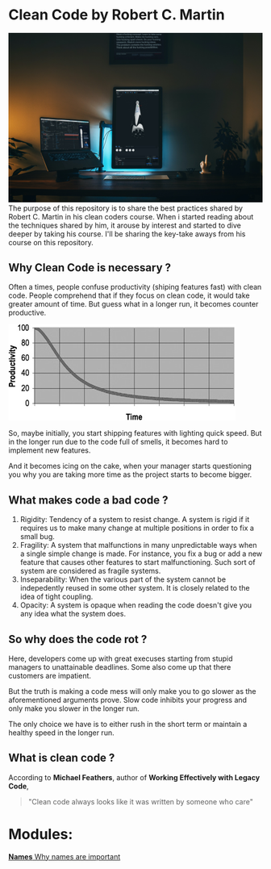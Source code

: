 # Clean Code by Robert C. Martin

![clean-code cover image](/assets/clean-coders.jpg)
The purpose of this repository is to share the best practices shared by Robert C. Martin in his clean coders course. When i started reading about the techniques shared by him, it arouse by interest and started to dive deeper by taking his course. I'll be sharing the key-take aways from his course on this repository.

## Why Clean Code is necessary ?
 
Often a times, people confuse productivity (shiping features fast) with clean code. People comprehend that if they focus on clean code, it would take greater amount of time. But guess what in a longer run, it becomes counter productive.

![Productivity vs Time image](/assets/ProductivityVsTime.jpg)


So, maybe initially, you start shipping features with lighting quick speed. But in the longer run due to the code full of smells, it becomes hard to implement new features. 
 
And it becomes icing on the cake, when your manager starts questioning you why you are taking more time as the project starts to become bigger.
 
## What makes code a bad code ?

1. Rigidity: Tendency of a system to resist change. A system is rigid if it requires us to make many change at multiple positions in order to fix a small bug. 
2. Fragility: A system that malfunctions in many unpredictable ways when a single simple change is made. For instance, you fix a bug or add a new feature that causes other features to start malfunctioning. Such sort of system are considered as fragile systems. 
3. Inseparability: When the various part of the system cannot be indepedently reused in some other system. It is closely related to the idea of tight coupling. 
4. Opacity: A system is opaque when reading the code doesn't give you any idea what the system does.
   
## So why does the code rot ?

Here, developers come up with great execuses starting from stupid managers to unattainable deadlines. Some also come up that there customers are impatient. 
 
But the truth is making a code mess will only make you to go slower as the aforementioned arguments prove. Slow code inhibits your progress and only make you slower in the longer run. 

The only choice we have is to either rush in the short term or maintain a healthy speed in the longer run.


## What is clean code ?

According to **Michael Feathers**, author of **Working Effectively with Legacy Code**, 

> "Clean code always looks like it was written by someone who care"
 


# Modules:

[**Names** Why names are important](modules/Names.md)

